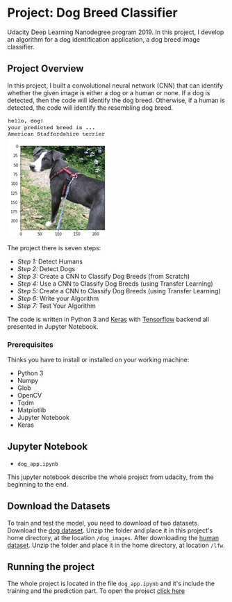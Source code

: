 # Project: Dog Breed Classifier
Udacity Deep Learning Nanodegree program 2019. In this project, I develop an algorithm for a dog identification application, a dog breed image classifier.

## Project Overview
In this project, I built a convolutional neural network (CNN) that can identify whether the given image is either a dog or a human or none. If a dog is detected, then the code will identify the dog breed. Otherwise, if a human is detected, the code will identify the resembling dog breed.

<img src="assets/sample_dog_output.png">

The project there is seven steps:
- _Step 1:_ Detect Humans
- _Step 2:_ Detect Dogs
- _Step 3:_ Create a CNN to Classify Dog Breeds (from Scratch)
- _Step 4:_ Use a CNN to Classify Dog Breeds (using Transfer Learning)
- _Step 5:_ Create a CNN to Classify Dog Breeds (using Transfer Learning)
- _Step 6:_ Write your Algorithm
- _Step 7:_ Test Your Algorithm

The code is written in Python 3 and [Keras](https://keras.io/) with [Tensorflow](https://www.tensorflow.org/) backend all presented in Jupyter Notebook.

### Prerequisites
Thinks you have to install or installed on your working machine:

- Python 3
- Numpy
- Glob
- OpenCV
- Tqdm
- Matplotlib
- Jupyter Notebook
- Keras

## Jupyter Notebook
- `dog_app.ipynb`

This jupyter notebook describe the whole project from udacity, from the beginning to the end.

## Download the Datasets
To train and test the model, you need to download of two datasets. Download the [dog dataset](https://s3-us-west-1.amazonaws.com/udacity-aind/dog-project/dogImages.zip). Unzip the folder and place it in this project's home directory, at the location `/dog_images`. After downloading the [human dataset](https://s3-us-west-1.amazonaws.com/udacity-aind/dog-project/lfw.zip). Unzip the folder and place it in the home directory, at location `/lfw`.

## Running the project
The whole project is located in the file `dog_app.ipynb` and it's include the training and the prediction part.
To open the project [click here](https://github.com/buzutilucas/dog-breed-classifier/blob/master/dog_app.ipynb)
